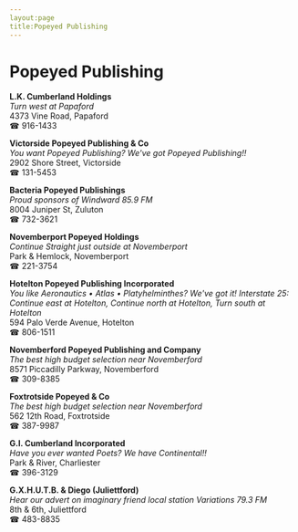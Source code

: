 ```yaml
---
layout:page
title:Popeyed Publishing
---
```

# Popeyed Publishing

**L.K. Cumberland Holdings**  
_Turn west at Papaford_  
4373 Vine Road, Papaford  
☎ 916-1433



**Victorside Popeyed Publishing & Co**  
_You want Popeyed Publishing? We've got Popeyed Publishing!!_  
2902 Shore Street, Victorside  
☎ 131-5453



**Bacteria Popeyed Publishings**  
_Proud sponsors of Windward 85.9 FM_  
8004 Juniper St, Zuluton  
☎ 732-3621



**Novemberport Popeyed Holdings**  
_Continue Straight just outside at Novemberport_  
Park & Hemlock, Novemberport  
☎ 221-3754



**Hotelton Popeyed Publishing Incorporated**  
_You like Aeronautics • Atlas • Platyhelminthes? We've got it! 
Interstate 25: Continue east at Hotelton, Continue north at Hotelton, Turn south at Hotelton_  
594 Palo Verde Avenue, Hotelton  
☎ 806-1511



**Novemberford Popeyed Publishing and Company**  
_The best high budget selection near Novemberford_  
8571 Piccadilly Parkway, Novemberford  
☎ 309-8385



**Foxtrotside Popeyed & Co**  
_The best high budget selection near Novemberford_  
562 12th Road, Foxtrotside  
☎ 387-9987



**G.I. Cumberland Incorporated**  
_Have you ever wanted Poets? We have Continental!!_  
Park & River, Charliester  
☎ 396-3129



**G.X.H.U.T.B. & Diego (Juliettford)**  
_Hear our advert on imaginary friend local station Variations 79.3 FM_  
8th & 6th, Juliettford  
☎ 483-8835



